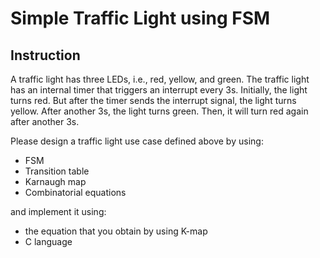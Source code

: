 # Simple Traffic Light using FSM

## Instruction

A traffic light has three LEDs, i.e., red, yellow, and green.
The traffic light has an internal timer that triggers an interrupt every 3s.
Initially, the light turns red.
But after the timer sends the interrupt signal, the light turns yellow. 
After another 3s, the light turns green. 
Then, it will turn red again after another 3s.

Please design a traffic light use case defined above by using:
    
- FSM
- Transition table
- Karnaugh map
- Combinatorial equations

and implement it using:

- the equation that you obtain by using K-map
- C language

